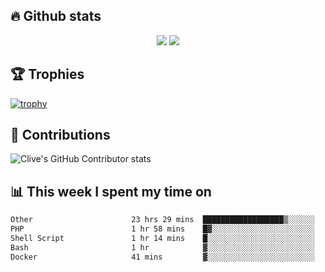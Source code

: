 ## &#128293; Github stats

<!-- GitHub Readme Streak Stats - https://github.com/DenverCoder1/github-readme-streak-stats -->
<p align="center">

<picture>
  <source 
    srcset="https://github-readme-stats.vercel.app/api?username=clivewalkden&count_private=true&show_icons=true&theme=darcula"
    media="(prefers-color-scheme: dark)"
  />
  <source
    srcset="https://github-readme-stats.vercel.app/api?username=clivewalkden&count_private=true&show_icons=true&theme=calm"
    media="(prefers-color-scheme: light), (prefers-color-scheme: no-preference)"
  />
  <img src="https://github-readme-stats.vercel.app/api?username=clivewalkden&count_private=true&show_icons=true&theme=darcula" />
</picture>

<a href="https://git.io/streak-stats" target="_blank">
  <img src="http://github-readme-streak-stats.herokuapp.com?user=clivewalkden&theme=darcula&date_format=j%20M%5B%20Y%5D" />
</a>

</p>

## &#127942; Trophies
[![trophy](https://github-profile-trophy.vercel.app/?username=clivewalkden&theme=onedark)](https://github.com/clivewalkden/github-profile-trophy)

## &#129309; Contributions
![Clive's GitHub Contributor stats](https://github-contributor-stats.vercel.app/api?username=clivewalkden)

## &#128202; This week I spent my time on
<!--START_SECTION:waka-->

```txt
Other                      23 hrs 29 mins  ██████████████████▒░░░░░░   73.14 %
PHP                        1 hr 58 mins    █▓░░░░░░░░░░░░░░░░░░░░░░░   06.14 %
Shell Script               1 hr 14 mins    █░░░░░░░░░░░░░░░░░░░░░░░░   03.87 %
Bash                       1 hr            ▓░░░░░░░░░░░░░░░░░░░░░░░░   03.12 %
Docker                     41 mins         ▓░░░░░░░░░░░░░░░░░░░░░░░░   02.16 %
```

<!--END_SECTION:waka-->
